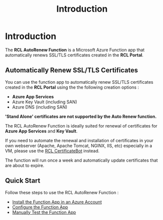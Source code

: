 ﻿---
title: Introduction
parent: AutoRenew Function
nav_order: 1
---

# Introduction

The **RCL AutoRenew Function** is a Microsoft Azure Function app that automatically renews SSL/TLS certificates created in the **RCL Portal**.

## Automatically Renew SSL/TLS Certificates

You can use the function app to automatically renew SSL/TLS certificates created in the **RCL Portal** using the the following creation options :

- **Azure App Services** 
- Azure Key Vault (including SAN)
- Azure DNS (including SAN)

**'Stand Alone' certificates are not supported by the Auto Renew function.**

The RCL AutoRenew Function is ideally suited for renewal of certificates for **Azure App Services** and **Key Vault**. 

If you need to automate the renewal and installation of certificates in your own webserver (Apache, Apache Tomcat, NGINX, IIS, etc) especially in a VM, please use the [RCL CertificateBot](../certbot/certbot) instead.

The function will run once a week and automatically update certificates that are about to expire.

## Quick Start

Follow these steps to use the RCL AutoRenew Function :

- [Install the Function App in an Azure Account](./installation)
- [Configure the Function App](./configure)
- [Manually Test the Function App](./test)
